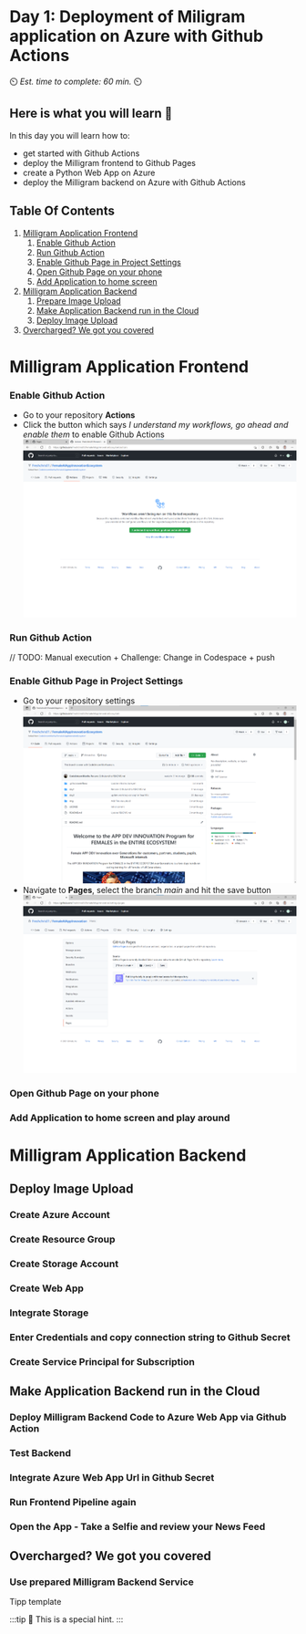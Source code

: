 # Day 1: Deployment of Miligram application on Azure with Github Actions

⏲️ *Est. time to complete: 60 min.* ⏲️

## Here is what you will learn 🎯

In this day you will learn how to:

- get started with Github Actions
- deploy the Milligram frontend to Github Pages
- create a Python Web App on Azure
- deploy the Milligram backend on Azure with Github Actions

## Table Of Contents

1. [Milligram Application Frontend](#milligram-application-frontend)
    1. [Enable Github Action](#enable-github-action)
    2. [Run Github Action](#run-github-action)
    3. [Enable Github Page in Project Settings](#enable-github-page-in-project-settings)
    4. [Open Github Page on your phone](#open-github-page-on-your-phone)
    5. [Add Application to home screen](#add-application-to-home-screen)
2. [Milligram Application Backend](#milligram-application-backend)
    1. [Prepare Image Upload](#prepare-image-upload)
    2. [Make Application Backend run in the Cloud](#make-application-backend-run-in-the-cloud)
    3. [Deploy Image Upload](#deploy-image-upload)
3. [Overcharged? We got you covered](#overcharged-we-got-you-covered)

# Milligram Application Frontend

### Enable Github Action
* Go to your repository **Actions**
* Click the button which says *I understand my workflows, go ahead and enable them* to enable Github Actions
![Enable Github Actions](images/frontend_enable_action.png)
### Run Github Action
// TODO: Manual execution + Challenge: Change in Codespace + push
### Enable Github Page in Project Settings
* Go to your repository settings
![Repository Settings](images/repo_main.png)
* Navigate to **Pages**, select the branch *main* and hit the save button
![Enable Pages](images/frontend_pages.png)
### Open Github Page on your phone
### Add Application to home screen and play around

# Milligram Application Backend

## Deploy Image Upload

### Create Azure Account

### Create Resource Group

### Create Storage Account

### Create Web App

### Integrate Storage

### Enter Credentials and copy connection string to Github Secret

### Create Service Principal for Subscription

## Make Application Backend run in the Cloud

### Deploy Milligram Backend Code to Azure Web App via Github Action

### Test Backend

### Integrate Azure Web App Url in Github Secret

### Run Frontend Pipeline again

### Open the App - Take a Selfie and review your News Feed

## Overcharged? We got you covered

### Use prepared Milligram Backend Service



Tipp template

:::tip
📝 This is a special hint.
:::